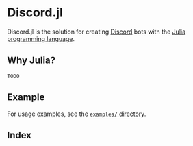 # Discord.jl

Discord.jl is the solution for creating [Discord](https://discordapp.com) bots with the
[Julia programming language](https://julialang.org).

## Why Julia?

```
TODO
```

## Example

For usage examples, see the
[`examples/` directory](https://github.com/PurgePJ/tree/master/examples).

## Index

```@index
```
